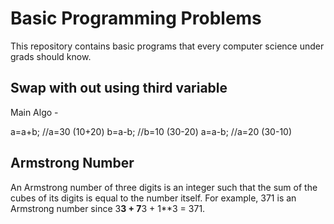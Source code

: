 # Basic Programming Problems

This repository contains basic programs that every computer science under grads should know.

## Swap with out using third variable

Main Algo -

 a=a+b; //a=30 (10+20)
 b=a-b; //b=10 (30-20)
 a=a-b; //a=20 (30-10)



## Armstrong Number

An Armstrong number of three digits is an integer such that the sum of the cubes of its digits is equal to the number itself. For example, 371 is an Armstrong number since 3**3 + 7**3 + 1**3 = 371.


